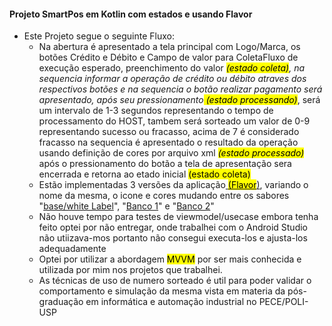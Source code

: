 #### Projeto SmartPos em Kotlin com estados e usando Flavor

* Este Projeto segue o seguinte Fluxo:
  * Na abertura é apresentado a tela principal com Logo/Marca, os botões Crédito e Débito e Campo de valor para ColetaFluxo de execução esperado, preenchimento do valor *<mark>(estado coleta)</mark>, na sequencia informar a operação de crédito ou débito atraves dos respectivos botões e na sequencia o botão realizar pagamento será apresentado, após seu pressionamento<mark> (estado processando)</mark>*, será um intervalo de 1-3 segundos representando o tempo de processamento do HOST, tambem será sorteado um valor de 0-9 representando sucesso ou fracasso, acima de 7 é considerado fracasso na sequencia é apresentado o resultado da operação usando definição de cores por arquivo xml <mark>*(estado processado)*</mark> após o pressionamento do botão a tela de apresentação sera encerrada e retorna ao etado inicial <mark>(estado coleta)</mark>
  * Estão implementadas 3 versões da aplicação<u> <mark>(Flavor</mark>)</u>, variando o nome da mesma, o icone e cores mudando entre os sabores "<u>base/white Label</u>", "<u>Banco 1</u>" e "<u>Banco 2</u>"
  * Não houve tempo para testes de viewmodel/usecase embora tenha feito optei por não entregar, onde trabalhei com o Android Studio não utiizava-mos portanto não consegui executa-los e ajusta-los adequadamente
  * Optei por utilizar a abordagem <mark>MVVM</mark> por ser mais conhecida e utilizada por mim nos projetos que trabalhei.
  * As técnicas de uso de numero sorteado é util para poder validar o comportamento e simulação da mesma vista em materia da pós-graduação em informática e automação industrial no PECE/POLI-USP
